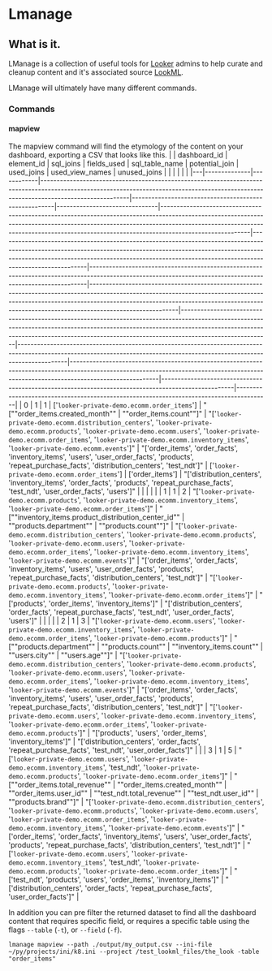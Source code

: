 # Lmanage
## What is it.
LManage is a collection of useful tools for [Looker](https://looker.com/) admins to help curate and cleanup content and it's associated source [LookML](https://docs.looker.com/data-modeling/learning-lookml/what-is-lookml).

LManage will ultimately have many different commands.
### Commands
#### mapview
The mapview command will find the etymology of the content on your dashboard, exporting a CSV that looks like this.
|   | dashboard_id | element_id | sql_joins                                                                                                                                                                             | fields_used                                          | sql_table_name                | potential_join                                                                                                                                                                                                                                                      | used_joins                                                                                                                                                                                                                                                          | used_view_names                                                                                                                                           | unused_joins                                                                                                                                                                                                                                                        |                                                                                                                                                                                                                                                                     |                                                                                                                                                                           |                                                                                                                                                                                       |                                                                                                    |                                                                                        |
|---|--------------|------------|---------------------------------------------------------------------------------------------------------------------------------------------------------------------------------------|------------------------------------------------------|-------------------------------|---------------------------------------------------------------------------------------------------------------------------------------------------------------------------------------------------------------------------------------------------------------------|---------------------------------------------------------------------------------------------------------------------------------------------------------------------------------------------------------------------------------------------------------------------|-----------------------------------------------------------------------------------------------------------------------------------------------------------|---------------------------------------------------------------------------------------------------------------------------------------------------------------------------------------------------------------------------------------------------------------------|---------------------------------------------------------------------------------------------------------------------------------------------------------------------------------------------------------------------------------------------------------------------|---------------------------------------------------------------------------------------------------------------------------------------------------------------------------|---------------------------------------------------------------------------------------------------------------------------------------------------------------------------------------|----------------------------------------------------------------------------------------------------|----------------------------------------------------------------------------------------|
| 0 | 1            | 1          | ['`looker-private-demo.ecomm.order_items`']                                                                                                                                           | "[""order_items.created_month""                      | ""order_items.count""]"       | "['`looker-private-demo.ecomm.distribution_centers`', '`looker-private-demo.ecomm.products`', '`looker-private-demo.ecomm.users`', '`looker-private-demo.ecomm.order_items`', '`looker-private-demo.ecomm.inventory_items`', '`looker-private-demo.ecomm.events`']" | "['order_items', 'order_facts', 'inventory_items', 'users', 'user_order_facts', 'products', 'repeat_purchase_facts', 'distribution_centers', 'test_ndt']"                                                                                                           | ['`looker-private-demo.ecomm.order_items`']                                                                                                               | ['order_items']                                                                                                                                                                                                                                                     | "['distribution_centers', 'inventory_items', 'order_facts', 'products', 'repeat_purchase_facts', 'test_ndt', 'user_order_facts', 'users']"                                                                                                                          |                                                                                                                                                                           |                                                                                                                                                                                       |                                                                                                    |                                                                                        |
| 1 | 1            | 2          | "['`looker-private-demo.ecomm.products`', '`looker-private-demo.ecomm.inventory_items`', '`looker-private-demo.ecomm.order_items`']"                                                  | "[""inventory_items.product_distribution_center_id"" | ""products.department""       | ""products.count""]"                                                                                                                                                                                                                                                | "['`looker-private-demo.ecomm.distribution_centers`', '`looker-private-demo.ecomm.products`', '`looker-private-demo.ecomm.users`', '`looker-private-demo.ecomm.order_items`', '`looker-private-demo.ecomm.inventory_items`', '`looker-private-demo.ecomm.events`']" | "['order_items', 'order_facts', 'inventory_items', 'users', 'user_order_facts', 'products', 'repeat_purchase_facts', 'distribution_centers', 'test_ndt']" | "['`looker-private-demo.ecomm.products`', '`looker-private-demo.ecomm.inventory_items`', '`looker-private-demo.ecomm.order_items`']"                                                                                                                                | "['products', 'order_items', 'inventory_items']"                                                                                                                                                                                                                    | "['distribution_centers', 'order_facts', 'repeat_purchase_facts', 'test_ndt', 'user_order_facts', 'users']"                                                               |                                                                                                                                                                                       |                                                                                                    |                                                                                        |
| 2 | 1            | 3          | "['`looker-private-demo.ecomm.users`', '`looker-private-demo.ecomm.inventory_items`', '`looker-private-demo.ecomm.order_items`', '`looker-private-demo.ecomm.products`']"             | "[""products.department""                            | ""products.count""            | ""inventory_items.count""                                                                                                                                                                                                                                           | ""users.city""                                                                                                                                                                                                                                                      | ""users.age""]"                                                                                                                                           | "['`looker-private-demo.ecomm.distribution_centers`', '`looker-private-demo.ecomm.products`', '`looker-private-demo.ecomm.users`', '`looker-private-demo.ecomm.order_items`', '`looker-private-demo.ecomm.inventory_items`', '`looker-private-demo.ecomm.events`']" | "['order_items', 'order_facts', 'inventory_items', 'users', 'user_order_facts', 'products', 'repeat_purchase_facts', 'distribution_centers', 'test_ndt']"                                                                                                           | "['`looker-private-demo.ecomm.users`', '`looker-private-demo.ecomm.inventory_items`', '`looker-private-demo.ecomm.order_items`', '`looker-private-demo.ecomm.products`']" | "['products', 'users', 'order_items', 'inventory_items']"                                                                                                                             | "['distribution_centers', 'order_facts', 'repeat_purchase_facts', 'test_ndt', 'user_order_facts']" |                                                                                        |
| 3 | 1            | 5          | "['`looker-private-demo.ecomm.users`', '`looker-private-demo.ecomm.inventory_items`', 'test_ndt', '`looker-private-demo.ecomm.products`', '`looker-private-demo.ecomm.order_items`']" | "[""order_items.total_revenue""                      | ""order_items.created_month"" | ""order_items.user_id""                                                                                                                                                                                                                                             | ""test_ndt.total_revenue""                                                                                                                                                                                                                                          | ""test_ndt.user_id""                                                                                                                                      | ""products.brand""]"                                                                                                                                                                                                                                                | "['`looker-private-demo.ecomm.distribution_centers`', '`looker-private-demo.ecomm.products`', '`looker-private-demo.ecomm.users`', '`looker-private-demo.ecomm.order_items`', '`looker-private-demo.ecomm.inventory_items`', '`looker-private-demo.ecomm.events`']" | "['order_items', 'order_facts', 'inventory_items', 'users', 'user_order_facts', 'products', 'repeat_purchase_facts', 'distribution_centers', 'test_ndt']"                 | "['`looker-private-demo.ecomm.users`', '`looker-private-demo.ecomm.inventory_items`', 'test_ndt', '`looker-private-demo.ecomm.products`', '`looker-private-demo.ecomm.order_items`']" | "['test_ndt', 'products', 'users', 'order_items', 'inventory_items']"                              | "['distribution_centers', 'order_facts', 'repeat_purchase_facts', 'user_order_facts']" |



In addition you can pre filter the returned dataset to find all the dashboard content that requires  specific field, or requires a specific table using the flags `--table` (`-t`), or `--field` (`-f`).

    lmanage mapview --path ./output/my_output.csv --ini-file ~/py/projects/ini/k8.ini --project /test_lookml_files/the_look -table "order_items"
